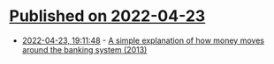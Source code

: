 # [Published on 2022-04-23](index.md)

* [2022-04-23, 19:11:48](https://news.ycombinator.com/item?id=31137407) - [A simple explanation of how money moves around the banking system (2013)](https://gendal.me/2013/11/24/a-simple-explanation-of-how-money-moves-around-the-banking-system/)
